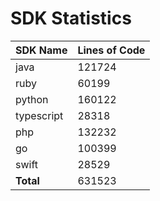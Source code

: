 # SDK Statistics

| SDK Name | Lines of Code |
| -------- | ------------- |
| java | 121724 |
| ruby | 60199 |
| python | 160122 |
| typescript | 28318 |
| php | 132232 |
| go | 100399 |
| swift | 28529 |
| **Total** | 631523 |
